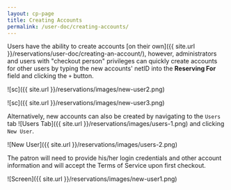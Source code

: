 ```yaml
---
layout: cp-page
title: Creating Accounts
permalink: /user-doc/creating-accounts/
---
```


Users have the ability to create accounts [on their own]({{ site.url }}/reservations/user-doc/creating-an-account/), however, administrators and users with "checkout person" privileges can quickly create accounts for other users by typing the new accounts' netID into the **Reserving For** field and clicking the `+` button.

![sc]({{ site.url }}/reservations/images/new-user2.png)

![sc]({{ site.url }}/reservations/images/new-user3.png)

Alternatively, new accounts can also be created by navigating to the `Users` tab ![Users Tab]({{ site.url }}/reservations/images/users-1.png) and clicking `New User`. 

![New User]({{ site.url }}/reservations/images/users-2.png) 

The patron will need to provide his/her login credentials and other account information and will accept the Terms of Service upon first checkout.

![Screen]({{ site.url }}/reservations/images/new-user1.png)
